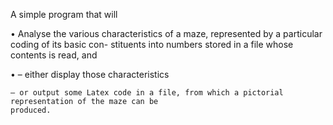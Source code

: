 A simple program that will

• Analyse the various characteristics of a maze, 
  represented by a particular coding of its basic con- stituents into numbers stored in a file whose contents is read, and
  
• – either display those characteristics

    – or output some Latex code in a file, from which a pictorial representation of the maze can be
    produced.
